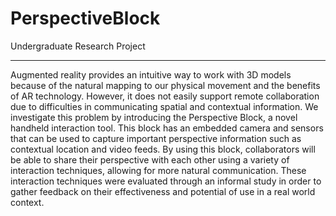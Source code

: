 # PerspectiveBlock
Undergraduate Research Project

---

Augmented reality provides an intuitive way to work with 3D models because of the natural mapping 
to our physical movement and the benefits of AR technology. However, it does not easily support 
remote collaboration due to difficulties in communicating spatial and contextual information. 
We investigate this problem by introducing the Perspective Block, a novel handheld interaction tool. 
This block has an embedded camera and sensors that can be used to capture important perspective 
information such as contextual location and video feeds. By using this block, collaborators will be 
able to share their perspective with each other using a variety of interaction techniques, allowing 
for more natural communication. These interaction techniques were evaluated through an informal study 
in order to gather feedback on their effectiveness and potential of use in a real world context.
